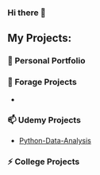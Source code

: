 ### Hi there 👋

<!--
**moqiqiqi/moqiqiqi** is a ✨ _special_ ✨ repository because its `README.md` (this file) appears on your GitHub profile.
-->
## My Projects:  

### 🔭 Personal Portfolio

### 🌱 Forage Projects 
* 

### 📫 Udemy Projects
* [Python-Data-Analysis](https://github.com/moqiqiqi/Python-Data-Analysis)

### ⚡ College Projects


